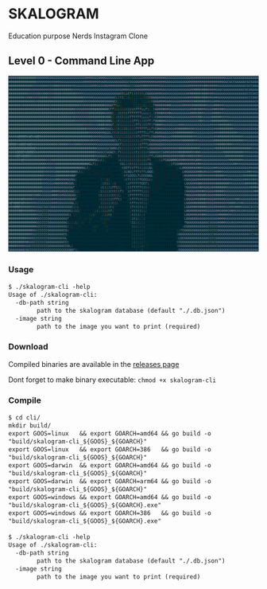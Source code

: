 # SKALOGRAM

Education purpose Nerds Instagram Clone

## Level 0 - Command Line App

![rick.jpg](docs/rick.png)


### Usage
```
$ ./skalogram-cli -help
Usage of ./skalogram-cli:
  -db-path string
        path to the skalogram database (default "./.db.json")
  -image string
        path to the image you want to print (required)
```

### Download

Compiled binaries are available in the [releases page](https://github.com/skale-5/skalogram/releases)

Dont forget to make binary executable: `chmod +x skalogram-cli`

### Compile

```
$ cd cli/
mkdir build/
export GOOS=linux   && export GOARCH=amd64 && go build -o "build/skalogram-cli_${GOOS}_${GOARCH}"
export GOOS=linux   && export GOARCH=386   && go build -o "build/skalogram-cli_${GOOS}_${GOARCH}"
export GOOS=darwin  && export GOARCH=amd64 && go build -o "build/skalogram-cli_${GOOS}_${GOARCH}"
export GOOS=darwin  && export GOARCH=arm64 && go build -o "build/skalogram-cli_${GOOS}_${GOARCH}"
export GOOS=windows && export GOARCH=amd64 && go build -o "build/skalogram-cli_${GOOS}_${GOARCH}.exe"
export GOOS=windows && export GOARCH=386   && go build -o "build/skalogram-cli_${GOOS}_${GOARCH}.exe"

$ ./skalogram-cli -help
Usage of ./skalogram-cli:
  -db-path string
        path to the skalogram database (default "./.db.json")
  -image string
        path to the image you want to print (required)
```